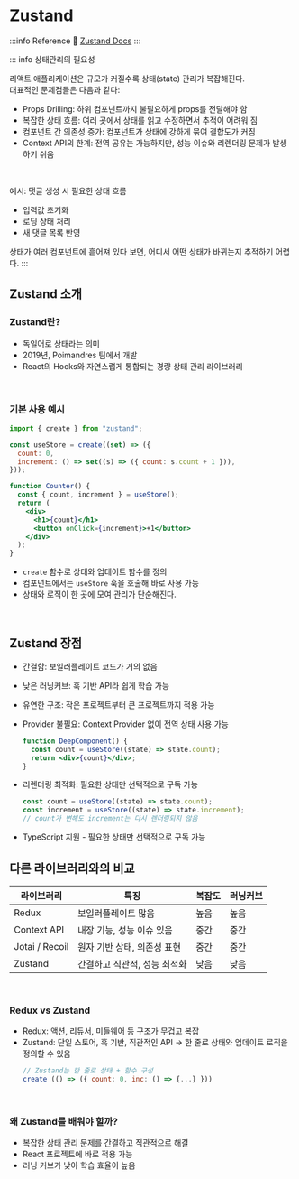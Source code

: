 # Zustand

:::info Reference
📎 [Zustand Docs](https://zustand.docs.pmnd.rs/getting-started/introduction)
:::

::: info 상태관리의 필요성

리액트 애플리케이션은 규모가 커질수록 상태(state) 관리가 복잡해진다.  
대표적인 문제점들은 다음과 같다:

- Props Drilling: 하위 컴포넌트까지 불필요하게 props를 전달해야 함
- 복잡한 상태 흐름: 여러 곳에서 상태를 읽고 수정하면서 추적이 어려워 짐
- 컴포넌트 간 의존성 증가: 컴포넌트가 상태에 강하게 묶여 결합도가 커짐
- Context API의 한계: 전역 공유는 가능하지만, 성능 이슈와 리렌더링 문제가 발생하기 쉬움

<br>

예시: 댓글 생성 시 필요한 상태 흐름

- 입력값 초기화
- 로딩 상태 처리
- 새 댓글 목록 반영

상태가 여러 컴포넌트에 흩어져 있다 보면, 어디서 어떤 상태가 바뀌는지 추적하기 어렵다.
:::

## Zustand 소개

### Zustand란?

- 독일어로 상태라는 의미
- 2019년, Poimandres 팀에서 개발
- React의 Hooks와 자연스럽게 통합되는 경량 상태 관리 라이브러리

<br>

### 기본 사용 예시

```jsx
import { create } from "zustand";

const useStore = create((set) => ({
  count: 0,
  increment: () => set((s) => ({ count: s.count + 1 })),
}));

function Counter() {
  const { count, increment } = useStore();
  return (
    <div>
      <h1>{count}</h1>
      <button onClick={increment}>+1</button>
    </div>
  );
}
```

- `create` 함수로 상태와 업데이트 함수를 정의
- 컴포넌트에서는 `useStore` 훅을 호출해 바로 사용 가능
- 상태와 로직이 한 곳에 모여 관리가 단순해진다.

<br>

## Zustand 장점

- 간결함: 보일러플레이트 코드가 거의 없음
- 낮은 러닝커브: 훅 기반 API라 쉽게 학습 가능
- 유연한 구조: 작은 프로젝트부터 큰 프로젝트까지 적용 가능
- Provider 불필요: Context Provider 없이 전역 상태 사용 가능

  ```jsx
  function DeepComponent() {
    const count = useStore((state) => state.count);
    return <div>{count}</div>;
  }
  ```

- 리렌더링 최적화: 필요한 상태만 선택적으로 구독 가능

  ```jsx
  const count = useStore((state) => state.count);
  const increment = useStore((state) => state.increment);
  // count가 변해도 increment는 다시 렌더링되지 않음
  ```

- TypeScript 지원 - 필요한 상태만 선택적으로 구독 가능

## 다른 라이브러리와의 비교

| 라이브러리     | 특징                         | 복잡도 | 러닝커브 |
| -------------- | ---------------------------- | ------ | -------- |
| Redux          | 보일러플레이트 많음          | 높음   | 높음     |
| Context API    | 내장 기능, 성능 이슈 있음    | 중간   | 중간     |
| Jotai / Recoil | 원자 기반 상태, 의존성 표현  | 중간   | 중간     |
| Zustand        | 간결하고 직관적, 성능 최적화 | 낮음   | 낮음     |

<br>

### Redux vs Zustand

- Redux: 액션, 리듀서, 미들웨어 등 구조가 무겁고 복잡
- Zustand: 단일 스토어, 훅 기반, 직관적인 API → 한 줄로 상태와 업데이트 로직을 정의할 수 있음
  ```jsx
  // Zustand는 한 줄로 상태 + 함수 구성
  create (() => ({ count: 0, inc: () => {...} }))
  ```

<br>

### 왜 Zustand를 배워야 할까?

- 복잡한 상태 관리 문제를 간결하고 직관적으로 해결
- React 프로젝트에 바로 적용 가능
- 러닝 커브가 낮아 학습 효율이 높음

<br>
<Comment/>
